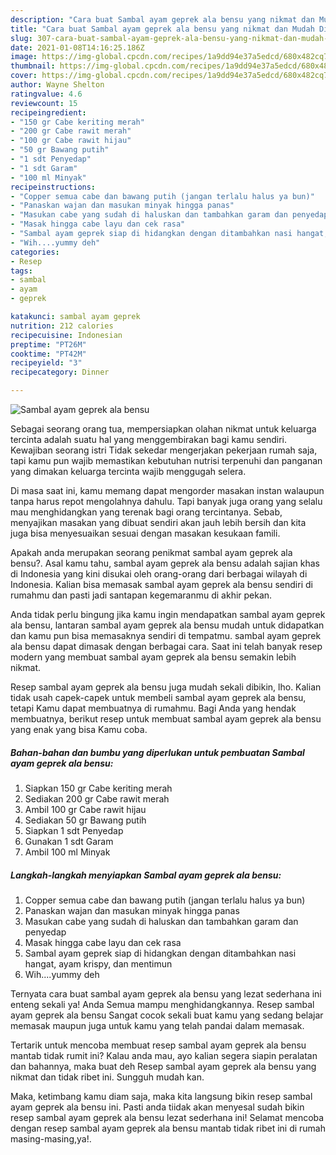```yaml
---
description: "Cara buat Sambal ayam geprek ala bensu yang nikmat dan Mudah Dibuat"
title: "Cara buat Sambal ayam geprek ala bensu yang nikmat dan Mudah Dibuat"
slug: 307-cara-buat-sambal-ayam-geprek-ala-bensu-yang-nikmat-dan-mudah-dibuat
date: 2021-01-08T14:16:25.186Z
image: https://img-global.cpcdn.com/recipes/1a9dd94e37a5edcd/680x482cq70/sambal-ayam-geprek-ala-bensu-foto-resep-utama.jpg
thumbnail: https://img-global.cpcdn.com/recipes/1a9dd94e37a5edcd/680x482cq70/sambal-ayam-geprek-ala-bensu-foto-resep-utama.jpg
cover: https://img-global.cpcdn.com/recipes/1a9dd94e37a5edcd/680x482cq70/sambal-ayam-geprek-ala-bensu-foto-resep-utama.jpg
author: Wayne Shelton
ratingvalue: 4.6
reviewcount: 15
recipeingredient:
- "150 gr Cabe keriting merah"
- "200 gr Cabe rawit merah"
- "100 gr Cabe rawit hijau"
- "50 gr Bawang putih"
- "1 sdt Penyedap"
- "1 sdt Garam"
- "100 ml Minyak"
recipeinstructions:
- "Copper semua cabe dan bawang putih (jangan terlalu halus ya bun)"
- "Panaskan wajan dan masukan minyak hingga panas"
- "Masukan cabe yang sudah di haluskan dan tambahkan garam dan penyedap"
- "Masak hingga cabe layu dan cek rasa"
- "Sambal ayam geprek siap di hidangkan dengan ditambahkan nasi hangat, ayam krispy, dan mentimun"
- "Wih....yummy deh"
categories:
- Resep
tags:
- sambal
- ayam
- geprek

katakunci: sambal ayam geprek 
nutrition: 212 calories
recipecuisine: Indonesian
preptime: "PT26M"
cooktime: "PT42M"
recipeyield: "3"
recipecategory: Dinner

---
```



![Sambal ayam geprek ala bensu](https://img-global.cpcdn.com/recipes/1a9dd94e37a5edcd/680x482cq70/sambal-ayam-geprek-ala-bensu-foto-resep-utama.jpg)

Sebagai seorang orang tua, mempersiapkan olahan nikmat untuk keluarga tercinta adalah suatu hal yang menggembirakan bagi kamu sendiri. Kewajiban seorang istri Tidak sekedar mengerjakan pekerjaan rumah saja, tapi kamu pun wajib memastikan kebutuhan nutrisi terpenuhi dan panganan yang dimakan keluarga tercinta wajib menggugah selera.

Di masa  saat ini, kamu memang dapat mengorder masakan instan walaupun tanpa harus repot mengolahnya dahulu. Tapi banyak juga orang yang selalu mau menghidangkan yang terenak bagi orang tercintanya. Sebab, menyajikan masakan yang dibuat sendiri akan jauh lebih bersih dan kita juga bisa menyesuaikan sesuai dengan masakan kesukaan famili. 



Apakah anda merupakan seorang penikmat sambal ayam geprek ala bensu?. Asal kamu tahu, sambal ayam geprek ala bensu adalah sajian khas di Indonesia yang kini disukai oleh orang-orang dari berbagai wilayah di Indonesia. Kalian bisa memasak sambal ayam geprek ala bensu sendiri di rumahmu dan pasti jadi santapan kegemaranmu di akhir pekan.

Anda tidak perlu bingung jika kamu ingin mendapatkan sambal ayam geprek ala bensu, lantaran sambal ayam geprek ala bensu mudah untuk didapatkan dan kamu pun bisa memasaknya sendiri di tempatmu. sambal ayam geprek ala bensu dapat dimasak dengan berbagai cara. Saat ini telah banyak resep modern yang membuat sambal ayam geprek ala bensu semakin lebih nikmat.

Resep sambal ayam geprek ala bensu juga mudah sekali dibikin, lho. Kalian tidak usah capek-capek untuk membeli sambal ayam geprek ala bensu, tetapi Kamu dapat membuatnya di rumahmu. Bagi Anda yang hendak membuatnya, berikut resep untuk membuat sambal ayam geprek ala bensu yang enak yang bisa Kamu coba.

<!--inarticleads1-->

##### Bahan-bahan dan bumbu yang diperlukan untuk pembuatan Sambal ayam geprek ala bensu:

1. Siapkan 150 gr Cabe keriting merah
1. Sediakan 200 gr Cabe rawit merah
1. Ambil 100 gr Cabe rawit hijau
1. Sediakan 50 gr Bawang putih
1. Siapkan 1 sdt Penyedap
1. Gunakan 1 sdt Garam
1. Ambil 100 ml Minyak




<!--inarticleads2-->

##### Langkah-langkah menyiapkan Sambal ayam geprek ala bensu:

1. Copper semua cabe dan bawang putih (jangan terlalu halus ya bun)
1. Panaskan wajan dan masukan minyak hingga panas
1. Masukan cabe yang sudah di haluskan dan tambahkan garam dan penyedap
1. Masak hingga cabe layu dan cek rasa
1. Sambal ayam geprek siap di hidangkan dengan ditambahkan nasi hangat, ayam krispy, dan mentimun
1. Wih....yummy deh




Ternyata cara buat sambal ayam geprek ala bensu yang lezat sederhana ini enteng sekali ya! Anda Semua mampu menghidangkannya. Resep sambal ayam geprek ala bensu Sangat cocok sekali buat kamu yang sedang belajar memasak maupun juga untuk kamu yang telah pandai dalam memasak.

Tertarik untuk mencoba membuat resep sambal ayam geprek ala bensu mantab tidak rumit ini? Kalau anda mau, ayo kalian segera siapin peralatan dan bahannya, maka buat deh Resep sambal ayam geprek ala bensu yang nikmat dan tidak ribet ini. Sungguh mudah kan. 

Maka, ketimbang kamu diam saja, maka kita langsung bikin resep sambal ayam geprek ala bensu ini. Pasti anda tiidak akan menyesal sudah bikin resep sambal ayam geprek ala bensu lezat sederhana ini! Selamat mencoba dengan resep sambal ayam geprek ala bensu mantab tidak ribet ini di rumah masing-masing,ya!.

